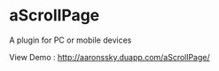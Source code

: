 aScrollPage
==========

A plugin for PC or mobile devices

View Demo : http://aaronssky.duapp.com/aScrollPage/ 

  
